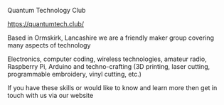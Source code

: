 Quantum Technology Club

https://quantumtech.club/

Based in Ormskirk, Lancashire we are a friendly maker group covering many aspects of technology

Electronics, computer coding, wireless technologies, amateur radio, Raspberry Pi, Arduino and techno-crafting (3D printing, laser cutting, programmable embroidery, vinyl cutting, etc.)

If you have these skills or would like to know and learn more then get in touch with us via our website
